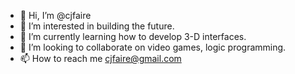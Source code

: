 - 👋 Hi, I’m @cjfaire
- 👀 I’m interested in building the future.
- 🌱 I’m currently learning how to develop 3-D interfaces.
- 💞️ I’m looking to collaborate on video games, logic programming.
- 📫 How to reach me cjfaire@gmail.com
